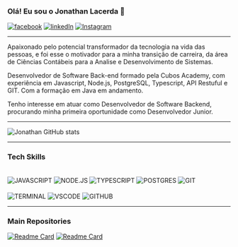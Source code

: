 ### Olá! Eu sou o Jonathan Lacerda 👋


[![facebook](https://img.shields.io/badge/LinkedIn-0077B5?style=for-the-badge&logo=linkedin&logoColor=white)](https://www.linkedin.com/in/jonathan-lacerda-73b688aa/)
[![linkedIn](https://img.shields.io/badge/Facebook-1877F2?style=for-the-badge&logo=facebook&logoColor=white)](https://www.facebook.com/jonathan.lacerda.754/)
[![Instagram](https://img.shields.io/badge/Instagram-E4405F?style=for-the-badge&logo=instagram&logoColor=white)](https://www.instagram.com/lacerdajonathan_/)

___

Apaixonado pelo potencial transformador da tecnologia na vida das pessoas, e foi esse o motivador para a minha transição de carreira, da área de Ciências Contábeis para a Analise e Desenvolvimento de Sistemas.

Desenvolvedor de Software Back-end formado pela Cubos Academy, com experiência em Javascript, Node.js, PostgreSQL, Typescript, API Restuful e GIT. Com a formação em Java em andamento.

Tenho interesse em atuar como Desenvolvedor de Software Backend, procurando minha primeira oportunidade como Desenvolvedor Junior.
___

![Jonathan GitHub stats](https://github-readme-stats.vercel.app/api?username=jonathanslacerda&show_icons=true&theme=radical)

___

### Tech Skills

<div style="display: inline_block"><br/>
    <img align="center" alt="JAVASCRIPT" src="https://img.shields.io/badge/JavaScript-F7DF1E?style=for-the-badge&logo=javascript&logoColor=black">
    <img align="center" alt="NODE.JS" src="https://img.shields.io/badge/Node.js-43853D?style=for-the-badge&logo=node.js&logoColor=white">
    <img align="center" alt="TYPESCRIPT" src="https://img.shields.io/badge/TypeScript-007ACC?style=for-the-badge&logo=typescript&logoColor=white">
    <img align="center" alt="POSTGRES" src="https://img.shields.io/badge/PostgreSQL-316192?style=for-the-badge&logo=postgresql&logoColor=white">
    <img align="center" alt="GIT" src="https://img.shields.io/badge/GIT-E44C30?style=for-the-badge&logo=git&logoColor=white">    
</div>
</br>
<div>
    <img align="center" alt="TERMINAL" src="https://img.shields.io/badge/windows%20terminal-4D4D4D?style=for-the-badge&logo=windows%20terminal&logoColor=white">
    <img align="center" alt="VSCODE" src="https://img.shields.io/badge/Visual_Studio_Code-0078D4?style=for-the-badge&logo=visual%20studio%20code&logoColor=white">
    <img align="center" alt="GITHUB" src="https://img.shields.io/badge/GitHub-100000?style=for-the-badge&logo=github&logoColor=white">
</div>


___

### Main Repositories

[![Readme Card](https://github-readme-stats.vercel.app/api/pin/?username=jonathanslacerda&repo=Internet-Banking)](https://github.com/jonathanslacerda/Internet-Banking)
[![Readme Card](https://github-readme-stats.vercel.app/api/pin/?username=jonathanslacerda&repo=PDV-Ponto-de-Venda)](https://github.com/jonathanslacerda/PDV-Ponto-de-Venda)

